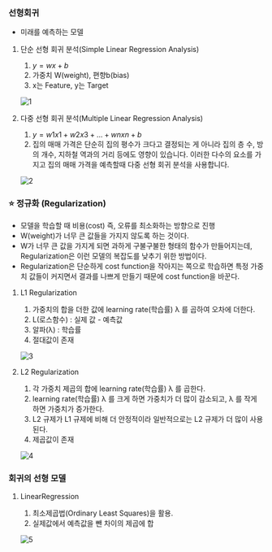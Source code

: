 ### 선형회귀

- 미래를 예측하는 모델
1. 단순 선형 회귀 분석(Simple Linear Regression Analysis)
    1. $y = wx + b$
    2. 가중치 W(weight), 편향b(bias)
    3. x는 Feature, y는 Target
    
    ![1](https://github.com/DaSeul-Seo/DataEngineering_Study/assets/67898022/f0f0683f-64d5-4a3d-b1be-c1e38dc820c9)
    
2. 다중 선형 회귀 분석(Multiple Linear Regression Analysis)
    1. $y = w1x1 + w2x3 + ... + wnxn + b$
    2. 집의 매매 가격은 단순히 집의 평수가 크다고 결정되는 게 아니라 집의 층 수, 방의 개수, 지하철 역과의 거리 등에도 영향이 있습니다. 이러한 다수의 요소를 가지고 집의 매매 가격을 예측할때 다중 선형 회귀 분석을 사용합니다.
    
    ![2](https://github.com/DaSeul-Seo/DataEngineering_Study/assets/67898022/db9dbbfe-00e1-439c-9ca1-cbe0dda57136)

### ⭐ 정규화 (Regularization)

- 모델을 학습할 때 비용(cost) 즉, 오류를 최소화하는 방향으로 진행
- W(weight)가 너무 큰 값들을 가지지 않도록 하는 것이다.
- W가 너무 큰 값을 가지게 되면 과하게 구불구불한 형태의 함수가 만들어지는데, Regularization은 이런 모델의 복잡도를 낮추기 위한 방법이다.
- Regularization은 단순하게 cost function을 작아지는 쪽으로 학습하면 특정 가중치 값들이 커지면서 결과를 나쁘게 만들기 때문에 cost function을 바꾼다.
1. L1 Regularization
    1. 가중치의 합을 더한 값에 learning rate(학습률) λ 를 곱하여 오차에 더한다.
    2. L(로스함수) : 실제 값 - 예측값
    3. 알파(λ) : 학습률
    4. 절대값이 존재
    
    ![3](https://github.com/DaSeul-Seo/DataEngineering_Study/assets/67898022/07dc6cc8-bccd-400f-a946-4887013b3f66)

2. L2 Regularization
    1. 각 가중치 제곱의 합에 learning rate(학습률) λ 를 곱한다.
    2. learning rate(학습률) λ 를 크게 하면 가중치가 더 많이 감소되고, λ 를 작게 하면 가중치가 증가한다.
    3. L2 규제가 L1 규제에 비해 더 안정적이라 일반적으로는 L2 규제가 더 많이 사용된다.
    4. 제곱값이 존재
    
    ![4](https://github.com/DaSeul-Seo/DataEngineering_Study/assets/67898022/b20f38e5-780d-4c4d-8d7b-22a0ea6b900a)
    

### 회귀의 선형 모델

1. LinearRegression
    1. 최소제곱법(Ordinary Least Squares)을 활용.
    2. 실제값에서 예측값을 뺀 차이의 제곱에 합
    
    ![5](https://github.com/DaSeul-Seo/DataEngineering_Study/assets/67898022/35818ddf-fa58-406f-8b60-f55ece92087f)

